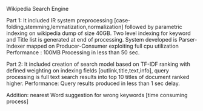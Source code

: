 Wikipedia Search Engine

Part 1:
It included IR system preprocessing [case-folding,stemming,lemmatization,normalization]
followed by parametric indexing on wikipedia dump of size 40GB.
Two level indexing for keyword and Title list is generated at end of processing.
System developed is Parser-Indexer mapped on Producer-Consumer exploiting full cpu utilization
Performance : 100MB Processing in less than 50 sec.

Part 2:
It included creation of search model based on TF-IDF ranking with defined weighting
on indexing fields [outlink,title,text,info], query processing is full text search 
results into top 10 titles of document ranked higher.
Performance: Query results produced in less than 1 sec delay.

Addition: nearest Word suggestion for wrong keywords [time consuming process]
